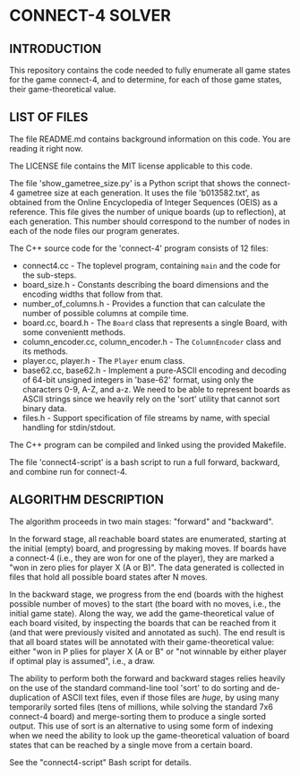 
CONNECT-4 SOLVER
================

INTRODUCTION
------------

This repository contains the code needed to fully enumerate all game states for
the game connect-4, and to determine, for each of those game states, their
game-theoretical value.

LIST OF FILES
-------------

The file README.md contains background information on this code.
You are reading it right now.

The LICENSE file contains the MIT license applicable to this code.

The file 'show_gametree_size.py' is a Python script that shows the connect-4
gametree size at each generation. It uses the file 'b013582.txt', as obtained
from the Online Encyclopedia of Integer Sequences (OEIS) as a reference.
This file gives the number of unique boards (up to reflection), at each
generation. This number should correspond to the number of nodes in each of
the node files our program generates.

The C++ source code for the 'connect-4' program consists of 12 files:

* connect4.cc - The toplevel program, containing `main` and the code for the sub-steps.
* board_size.h - Constants describing the board dimensions and the encoding widths that follow from that.
* number_of_columns.h - Provides a function that can calculate the number of possible columns at compile time.
* board.cc, board.h - The `Board` class that represents a single Board, with some convenientt methods.
* column_encoder.cc, column_encoder.h - The `ColumnEncoder` class and its methods.
* player.cc, player.h - The `Player` enum class.
* base62.cc, base62.h - Implement a pure-ASCII encoding and decoding of 64-bit unsigned integers in 'base-62' format, using only the characters 0-9, A-Z, and a-z. We need to be able to represent boards as ASCII strings since we heavily rely on the 'sort' utility that cannot sort binary data.
* files.h - Support specification of file streams by name, with special handling for stdin/stdout.

The C++ program can be compiled and linked using the provided Makefile.

The file 'connect4-script' is a bash script to run a full forward, backward,
and combine run for connect-4.

ALGORITHM DESCRIPTION
---------------------

The algorithm proceeds in two main stages: "forward" and "backward".

In the forward stage, all reachable board states are enumerated, starting at
the initial (empty) board, and progressing by making moves. If boards have a
connect-4 (i.e., they are won for one of the player), they are marked a "won
in zero plies for player X (A or B)". The data generated is collected in files
that hold all possible board states after N moves.

In the backward stage, we progress from the end (boards with the highest
possible  number of moves) to the start (the board with no moves, i.e., the
initial game state). Along the way, we add the game-theoretical value of each
board visited, by inspecting the boards that can be reached from it (and that
were previously visited and annotated as such). The end result is that all
board states will be annotated with their game-theoretical value: either "won
in P plies for player X (A or B" or "not winnable by either player if optimal
play is assumed", i.e., a draw.

The ability to perform both the forward and backward stages relies heavily on
the use of the standard command-line tool 'sort' to do sorting and
de-duplication of ASCII text files, even if those files are *huge*, by using
many temporarily sorted files (tens of millions, while solving the standard
7x6 connect-4 board) and merge-sorting them to produce a single sorted output.
This use of sort is an alternative to using some form of indexing when we need
the ability to look up the game-theoretical valuation of board states that can
be reached by a single move from a certain board.

See the "connect4-script" Bash script for details.
